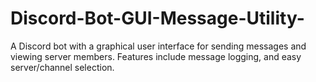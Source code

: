 # Discord-Bot-GUI-Message-Utility-
A Discord bot with a graphical user interface for sending messages and viewing server members. Features include message logging, and easy server/channel selection.
